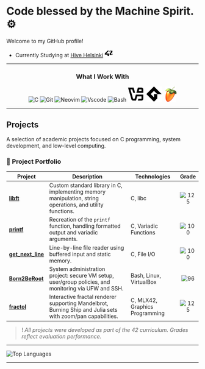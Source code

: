 #  Code blessed by the Machine Spirit. ⚙

Welcome to my GitHub profile!

- Currently Studying at [Hive Helsinki](https://www.hive.fi/en) <img src="https://raw.githubusercontent.com/usvapel/usvapel/main/assets/icons/42.png" alt="42" width="20" height="20"/>

---

<div align="center">
  
  ### What I Work With
  
</div>

<p align="center">
  <img src="https://cdn.jsdelivr.net/gh/devicons/devicon@latest/icons/c/c-original.svg" alt="C" width="40" height="40"/>
  <img src="https://cdn.jsdelivr.net/gh/devicons/devicon@latest/icons/git/git-original.svg" alt="Git" width="40" height ="40"/>
  <img src="https://cdn.jsdelivr.net/gh/devicons/devicon@latest/icons/neovim/neovim-original.svg" alt="Neovim" width="40" height ="40"/>
  <img src="https://cdn.jsdelivr.net/gh/devicons/devicon@latest/icons/vscode/vscode-original.svg" alt="Vscode" width="40" height ="40"/>
  <img src="https://cdn.jsdelivr.net/gh/devicons/devicon@latest/icons/bash/bash-original.svg" alt="Bash" width="40" height ="40"/>
  <img src="https://raw.githubusercontent.com/usvapel/usvapel/main/assets/icons/virtualbox.png" alt="Virtualbox" width="40" height="40"/>
  <img src="https://via.placeholder.com/10x40/00000000/00000000" width="1" height="40"/>
  <img src="https://raw.githubusercontent.com/usvapel/usvapel/main/assets/icons/gamemaker.png" alt="Gamemaker" width="40" height="40"/>
  <img src="https://via.placeholder.com/10x40/00000000/00000000" width="1" height="40"/>
  <img src="https://raw.githubusercontent.com/usvapel/usvapel/main/assets/icons/flstudio.png" alt="Fl-studio" width="30" height="40"/>
</p>

---

## Projects

A selection of academic projects focused on C programming, system development, and low-level computing.

### 📂 Project Portfolio

| Project | Description | Technologies | Grade |
|--------|-------------|--------------|:-----:|
| [**libft**](https://github.com/usvapel/libft) | Custom standard library in C, implementing memory manipulation, string operations, and utility functions. | C, libc | ![125](https://img.shields.io/badge/125-brightgreen) |
| [**printf**](https://github.com/usvapel/printf) | Recreation of the `printf` function, handling formatted output and variadic arguments. | C, Variadic Functions | ![100](https://img.shields.io/badge/100-brightgreen) |
| [**get_next_line**](https://github.com/usvapel/get_next_line) | Line-by-line file reader using buffered input and static memory. | C, File I/O | ![100](https://img.shields.io/badge/100-brightgreen) |
| [**Born2BeRoot**](https://github.com/usvapel/born2BeRoot) | System administration project: secure VM setup, user/group policies, and monitoring via UFW and SSH. | Bash, Linux, VirtualBox | ![96](https://img.shields.io/badge/96-brightgreen) |
| [**fractol**](https://github.com/usvapel/fract-ol) | Interactive fractal renderer supporting Mandelbrot, Burning Ship and Julia sets with zoom/pan capabilities. | C, MLX42, Graphics Programming | ![125](https://img.shields.io/badge/125-brightgreen) |


> ! *All projects were developed as part of the 42 curriculum. Grades reflect evaluation performance.*

---

![Top Languages](https://github-readme-stats.vercel.app/api/top-langs/?username=usvapel&layout=compact&theme=radical)
<!-- [![trophy](https://github-profile-trophy.vercel.app/?username=usvapel)](https://github.com/ryo-ma/github-profile-trophy) -->

---
